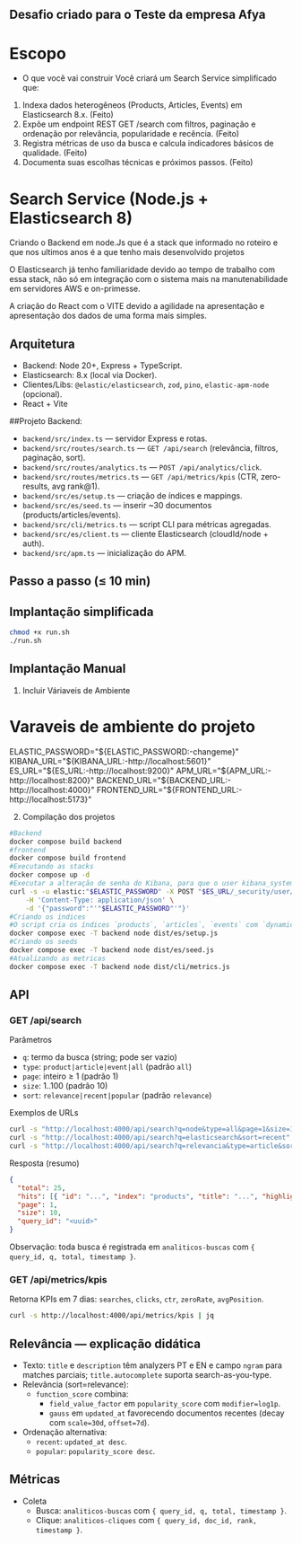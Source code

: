 ## Desafio criado para o Teste da empresa Afya

# Escopo
 - O que você vai construir
 Você criará um Search Service simplificado que:
1. Indexa dados heterogêneos (Products, Articles, Events) em Elasticsearch 8.x. (Feito)
2. Expõe um endpoint REST GET /search com filtros, paginação e ordenação por relevância, popularidade e recência. (Feito)
3. Registra métricas de uso da busca e calcula indicadores básicos de qualidade. (Feito)
4. Documenta suas escolhas técnicas e próximos passos. (Feito)

# Search Service (Node.js + Elasticsearch 8)
Criando o Backend em node.Js que é a stack que informado no roteiro e que nos ultimos anos é a que tenho mais desenvolvido projetos

O Elasticsearch já tenho familiaridade devido ao tempo de trabalho com essa stack, não só em integração com o sistema mais na manutenabilidade em servidores AWS e on-primesse.

A criação do React com o VITE devido a agilidade na apresentação e apresentação dos dados de uma forma mais simples.

## Arquitetura
- Backend: Node 20+, Express + TypeScript.
- Elasticsearch: 8.x (local via Docker).
- Clientes/Libs: `@elastic/elasticsearch`, `zod`, `pino`, `elastic-apm-node` (opcional).
- React + Vite

##Projeto Backend:
- `backend/src/index.ts` — servidor Express e rotas.
- `backend/src/routes/search.ts` — `GET /api/search` (relevância, filtros, paginação, sort).
- `backend/src/routes/analytics.ts` — `POST /api/analytics/click`.
- `backend/src/routes/metrics.ts` — `GET /api/metrics/kpis` (CTR, zero-results, avg rank@1).
- `backend/src/es/setup.ts` — criação de índices e mappings.
- `backend/src/es/seed.ts` — inserir ~30 documentos (products/articles/events).
- `backend/src/cli/metrics.ts` — script CLI para métricas agregadas.
- `backend/src/es/client.ts` — cliente Elasticsearch (cloudId/node + auth).
- `backend/src/apm.ts` — inicialização do APM.

## Passo a passo (≤ 10 min)
## Implantação simplificada
```bash
chmod +x run.sh
./run.sh
```

## Implantação Manual
1) Incluir Váriaveis de Ambiente
# Varaveis de ambiente do projeto
ELASTIC_PASSWORD="${ELASTIC_PASSWORD:-changeme}"
KIBANA_URL="${KIBANA_URL:-http://localhost:5601}"
ES_URL="${ES_URL:-http://localhost:9200}"
APM_URL="${APM_URL:-http://localhost:8200}"
BACKEND_URL="${BACKEND_URL:-http://localhost:4000}"
FRONTEND_URL="${FRONTEND_URL:-http://localhost:5173}"

2) Compilação dos projetos
```bash
#Backend
docker compose build backend
#frontend
docker compose build frontend
#Executando as stacks
docker compose up -d
#Executar a alteração de senha do Kibana, para que o user kibana_system funcione corretamente
curl -s -u elastic:"$ELASTIC_PASSWORD" -X POST "$ES_URL/_security/user/kibana_system/_password" \
	-H 'Content-Type: application/json' \
	-d '{"password":"'"$ELASTIC_PASSWORD"'"}'
#Criando os indices
#O script cria os índices `products`, `articles`, `events` com `dynamic:false`, analyzers PT/EN, multi-fields (text/en/ngram/keyword) #e normalizer para keywords.
docker compose exec -T backend node dist/es/setup.js
#Criando os seeds
docker compose exec -T backend node dist/es/seed.js
#Atualizando as metricas
docker compose exec -T backend node dist/cli/metrics.js
```

## API
### GET /api/search
Parâmetros
- `q`: termo da busca (string; pode ser vazio)
- `type`: `product|article|event|all` (padrão `all`)
- `page`: inteiro ≥ 1 (padrão 1)
- `size`: 1..100 (padrão 10)
- `sort`: `relevance|recent|popular` (padrão `relevance`)

Exemplos de URLs
```bash
curl -s "http://localhost:4000/api/search?q=node&type=all&page=1&size=10" | jq
curl -s "http://localhost:4000/api/search?q=elasticsearch&sort=recent" | jq
curl -s "http://localhost:4000/api/search?q=relevancia&type=article&sort=popular" | jq
```
Resposta (resumo)
```json
{
  "total": 25,
  "hits": [{ "id": "...", "index": "products", "title": "...", "highlight": {"title": ["..."]} }],
  "page": 1,
  "size": 10,
  "query_id": "<uuid>"
}
```
Observação: toda busca é registrada em `analiticos-buscas` com `{ query_id, q, total, timestamp }`.

### GET /api/metrics/kpis
Retorna KPIs em 7 dias: `searches`, `clicks`, `ctr`, `zeroRate`, `avgPosition`.
```bash
curl -s http://localhost:4000/api/metrics/kpis | jq
```

## Relevância — explicação didática
- Texto: `title` e `description` têm analyzers PT e EN e campo `ngram` para matches parciais; `title.autocomplete` suporta search-as-you-type.
- Relevância (sort=relevance):
  - `function_score` combina:
    - `field_value_factor` em `popularity_score` com `modifier=log1p`.
    - `gauss` em `updated_at` favorecendo documentos recentes (decay com `scale=30d`, `offset=7d`).
- Ordenação alternativa:
  - `recent`: `updated_at desc`.
  - `popular`: `popularity_score desc`.

## Métricas
- Coleta
  - Busca: `analiticos-buscas` com `{ query_id, q, total, timestamp }`.
  - Clique: `analiticos-cliques` com `{ query_id, doc_id, rank, timestamp }`.

